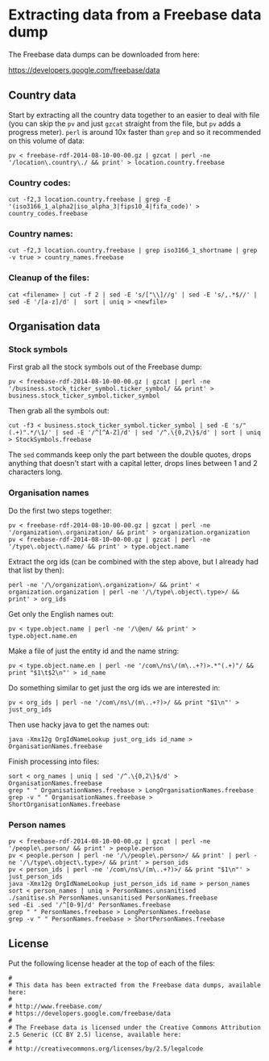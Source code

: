 Extracting data from a Freebase data dump
=========================================

The Freebase data dumps can be downloaded from here:

<https://developers.google.com/freebase/data>


## Country data

Start by extracting all the country data together to an easier to deal with file (you can skip the `pv` and just `gzcat` straight from the file, but `pv` adds a progress meter). `perl` is around 10x faster than `grep` and so it recommended on this volume of data:

    pv < freebase-rdf-2014-08-10-00-00.gz | gzcat | perl -ne '/location\.country\./ && print' > location.country.freebase

### Country codes:

    cut -f2,3 location.country.freebase | grep -E '(iso3166_1_alpha2|iso_alpha_3|fips10_4|fifa_code)' > country_codes.freebase
    
### Country names:

    cut -f2,3 location.country.freebase | grep iso3166_1_shortname | grep -v true > country_names.freebase

### Cleanup of the files:

    cat <filename> | cut -f 2 | sed -E 's/["\\]//g' | sed -E 's/,.*$//' | sed -E '/[a-z]/d' |  sort | uniq > <newfile>


## Organisation data

### Stock symbols

First grab all the stock symbols out of the Freebase dump:

    pv < freebase-rdf-2014-08-10-00-00.gz | gzcat | perl -ne '/business.stock_ticker_symbol.ticker_symbol/ && print' > business.stock_ticker_symbol.ticker_symbol
    
Then grab all the symbols out:

    cut -f3 < business.stock_ticker_symbol.ticker_symbol | sed -E 's/"(.+)".*/\1/' | sed -E '/^[^A-Z]/d' | sed '/^.\{0,2\}$/d' | sort | uniq > StockSymbols.freebase

The `sed` commands keep only the part between the double quotes, drops anything that doesn't start with a capital letter, drops lines between 1 and 2 characters long.

### Organisation names

Do the first two steps together:

    pv < freebase-rdf-2014-08-10-00-00.gz | gzcat | perl -ne '/organization\.organization/ && print' > organization.organization
    pv < freebase-rdf-2014-08-10-00-00.gz | gzcat | perl -ne '/type\.object\.name/ && print' > type.object.name

Extract the org ids (can be combined with the step above, but I already had that list by then):

    perl -ne '/\/organization\.organization>/ && print' < organization.organization | perl -ne '/\/type\.object\.type>/ && print' > org_ids
    
Get only the English names out:

    pv < type.object.name | perl -ne '/\@en/ && print' > type.object.name.en
    
Make a file of just the entity id and the name string:

    pv < type.object.name.en | perl -ne '/com\/ns\/(m\..+?)>.*"(.+)"/ && print "$1\t$2\n"' > id_name

Do something similar to get just the org ids we are interested in:

    pv < org_ids | perl -ne '/com\/ns\/(m\..+?)>/ && print "$1\n"' > just_org_ids
    
Then use hacky java to get the names out:

    java -Xmx12g OrgIdNameLookup just_org_ids id_name > OrganisationNames.freebase
    
Finish processing into files:

    sort < org_names | uniq | sed '/^.\{0,2\}$/d' > OrganisationNames.freebase
    grep " " OrganisationNames.freebase > LongOrganisationNames.freebase
    grep -v " " OrganisationNames.freebase > ShortOrganisationNames.freebase
    
    
### Person names

    pv < freebase-rdf-2014-08-10-00-00.gz | gzcat | perl -ne '/people\.person/ && print' > people.person
    pv < people.person | perl -ne '/\/people\.person>/ && print' | perl -ne '/\/type\.object\.type>/ && print' > person_ids
    pv < person_ids | perl -ne '/com\/ns\/(m\..+?)>/ && print "$1\n"' > just_person_ids
    java -Xmx12g OrgIdNameLookup just_person_ids id_name > person_names
    sort < person_names | uniq > PersonNames.unsanitised
    ./sanitise.sh PersonNames.unsanitised PersonNames.freebase
    sed -Ei .sed '/^[0-9]/d' PersonNames.freebase
    grep " " PersonNames.freebase > LongPersonNames.freebase
    grep -v " " PersonNames.freebase > ShortPersonNames.freebase
    

## License

Put the following license header at the top of each of the files:

    #
    # This data has been extracted from the Freebase data dumps, available here:
    # 
    # http://www.freebase.com/
    # https://developers.google.com/freebase/data
    #
    # The Freebase data is licensed under the Creative Commons Attribution 2.5 Generic (CC BY 2.5) license, available here:
    #
    # http://creativecommons.org/licenses/by/2.5/legalcode


